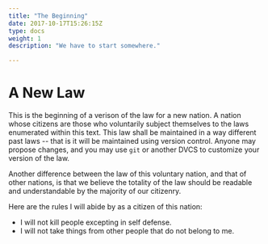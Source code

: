 ```yaml
---
title: "The Beginning"
date: 2017-10-17T15:26:15Z
type: docs
weight: 1
description: "We have to start somewhere."

---
```


# A New Law

This is the beginning of a verison of the law for a new nation. A nation whose citizens are those who voluntarily subject themselves to the laws enumerated within this text. This law shall be maintained in a way different past laws -- that is it will be maintained using version control. Anyone may propose changes, and you may use `git` or another DVCS to customize your version of the law.

Another difference between the law of this voluntary nation, and that of other nations, is that we believe the totality of the law should be readable and understandable by the majority of our citizenry.

Here are the rules I will abide by as a citizen of this nation:

* I will not kill people excepting in self defense.
* I will not take things from other people that do not belong to me.